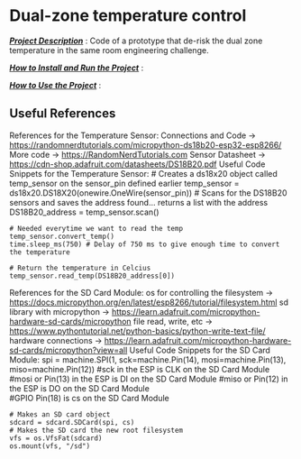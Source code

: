 # Dual-zone temperature control

**[*Project Description*](https://stackedit.io)** : Code of a prototype that de-risk the dual zone temperature in the same room engineering challenge.

**[*How to Install and Run the Project*](https://stackedit.io)** : 

**[*How to Use the Project*](https://stackedit.io)** :


## Useful References
References for the Temperature Sensor:
    Connections and Code -> https://randomnerdtutorials.com/micropython-ds18b20-esp32-esp8266/
    More code -> https://RandomNerdTutorials.com
    Sensor Datasheet -> https://cdn-shop.adafruit.com/datasheets/DS18B20.pdf
Useful Code Snippets for the Temperature Sensor:
    # Creates a ds18x20 object called temp_sensor on the sensor_pin defined earlier
    temp_sensor = ds18x20.DS18X20(onewire.OneWire(sensor_pin))
    # Scans for the DS18B20 sensors and saves the address found... returns a list with the address
    DS18B20_address = temp_sensor.scan()
        
    # Needed everytime we want to read the temp
    temp_sensor.convert_temp() 
    time.sleep_ms(750) # Delay of 750 ms to give enough time to convert the temperature
        
    # Return the temperature in Celcius
    temp_sensor.read_temp(DS18B20_address[0]) 

References for the SD Card Module:
    os for controlling the filesystem -> https://docs.micropython.org/en/latest/esp8266/tutorial/filesystem.html
    sd library with micropython -> https://learn.adafruit.com/micropython-hardware-sd-cards/micropython
    file read, write, etc -> https://www.pythontutorial.net/python-basics/python-write-text-file/
    hardware connections -> https://learn.adafruit.com/micropython-hardware-sd-cards/micropython?view=all
Useful Code Snippets for the SD Card Module:
    spi = machine.SPI(1, sck=machine.Pin(14), mosi=machine.Pin(13), miso=machine.Pin(12))
    #sck in the ESP is CLK on the SD Card Module
    #mosi or Pin(13) in the ESP is DI on the SD Card Module 
    #miso or Pin(12) in the ESP is DO on the SD Card Module  
    #GPIO Pin(18) is cs on the SD Card Module
        
    # Makes an SD card object  
    sdcard = sdcard.SDCard(spi, cs)
    # Makes the SD card the new root filesystem 
    vfs = os.VfsFat(sdcard)
    os.mount(vfs, "/sd")
